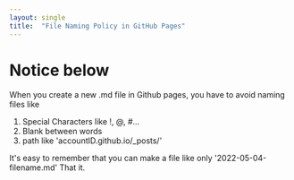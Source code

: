 ```yaml
---
layout: single
title:  "File Naming Policy in GitHub Pages"
---
```


# Notice below

When you create a new .md file in Github pages,
you have to avoid naming files like 

1. Special Characters like !, @, #...
2. Blank between words
3. path like 'accountID.github.io/_posts/' 

It's easy to remember that you can make a file like only '2022-05-04-filename.md'
That it.

